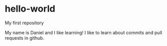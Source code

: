 # hello-world
My first repository

My name is Daniel and I like learning! 
I like to learn about commits and pull requests in github.
